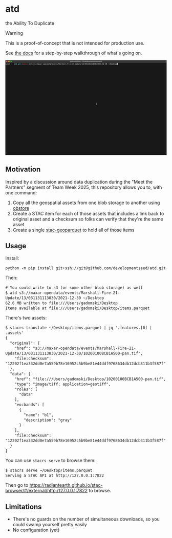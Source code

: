 # atd

the Ability To Duplicate

> [!WARNING]
> This is a proof-of-concept that is not intended for production use.

See [the docs](https://developmentseed.org/atd/) for a step-by-step walkthrough of what's going on.

![A gif of the thing working](./img/atd.gif)

## Motivation

Inspired by a discussion around data duplication during the "Meet the Partners" segment of Team Week 2025, this repository allows you to, with one command:

1. Copy all the geospatial assets from one blob storage to another using [obstore](https://developmentseed.org/obstore/)
2. Create a STAC item for each of those assets that includes a link back to original asset and a checksum so folks can verify that they're the same asset
3. Create a single [stac-geoparquet](https://github.com/stac-utils/stac-geoparquet) to hold all of those items

## Usage

Install:

```shell
python -m pip install git+ssh://git@github.com/developmentseed/atd.git
```

Then:

```shell
# You could write to s3 (or some other blob storage) as well
$ atd s3://maxar-opendata/events/Marshall-Fire-21-Update/13/031131113030/2021-12-30 ~/Desktop
62.6 MB written to file:///Users/gadomski/Desktop
Items available at file:///Users/gadomski/Desktop/items.parquet 
```

There's two assets:

```shell
$ stacrs translate ~/Desktop/items.parquet | jq '.features.[0] | .assets'
{
  "original": {
    "href": "s3://maxar-opendata/events/Marshall-Fire-21-Update/13/031131113030/2021-12-30/10200100BCB1A500-pan.tif",
    "file:checksum": "12202f1ea332dd0e7a559b78e16952c5b9be81e44ddf9768634db12dcb311b3f587f"
  },
  "data": {
    "href": "file:///Users/gadomski/Desktop/10200100BCB1A500-pan.tif",
    "type": "image/tiff; application=geotiff",
    "roles": [
      "data"
    ],
    "eo:bands": [
      {
        "name": "b1",
        "description": "gray"
      }
    ],
    "file:checksum": "12202f1ea332dd0e7a559b78e16952c5b9be81e44ddf9768634db12dcb311b3f587f"
  }
}
```

You can use `stacrs serve` to browse them:

```shell
$ stacrs serve ~/Desktop/items.parquet                                  
Serving a STAC API at http://127.0.0.1:7822
```

Then go to <https://radiantearth.github.io/stac-browser/#/external/http:/127.0.0.1:7822> to browse.

## Limitations

- There's no guards on the number of simultaneous downloads, so you could swamp yourself pretty easily
- No configuration (yet)
